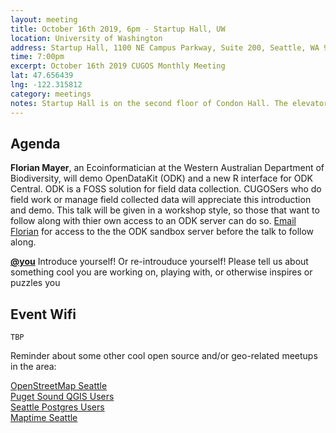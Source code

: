 ```yaml
---
layout: meeting
title: October 16th 2019, 6pm - Startup Hall, UW
location: University of Washington
address: Startup Hall, 1100 NE Campus Parkway, Suite 200, Seattle, WA 98195
time: 7:00pm
excerpt: October 16th 2019 CUGOS Monthly Meeting
lat: 47.656439
lng: -122.315812
category: meetings
notes: Startup Hall is on the second floor of Condon Hall. The elevator locks at 5 PM. Someone from CUGOS will be there to let you in.
---
```

## Agenda  

**Florian Mayer**, an Ecoinformatician at the Western Australian
Department of Biodiversity, will demo OpenDataKit (ODK) and a new R
interface for ODK Central. ODK is a FOSS solution for field data
collection. CUGOSers who do field work or manage field collected data
will appreciate this introduction and demo. This talk will be given in
a workshop style, so those that want to follow along with thier own
access to an ODK server can do so. [Email
Florian](mailto:florian.wendelin.mayer@gmail.com) for access to the the ODK
sandbox server before the talk to follow along.

**[@you](http://cugos.org/people/)** Introduce yourself! Or re-introuduce yourself! Please tell us about something cool you are working on, playing with, or otherwise inspires or puzzles you

## Event Wifi
```
TBP
```

Reminder about some other cool open source and/or geo-related meetups in the area:
  
[OpenStreetMap Seattle](https://www.meetup.com/OpenStreetMap-Seattle/)  
[Puget Sound QGIS Users](https://www.meetup.com/Puget-Sound-QGIS-Users-Group/)  
[Seattle Postgres Users](https://www.meetup.com/Seattle-Postgres/)  
[Maptime Seattle](https://www.meetup.com/MaptimeSEA/)  
